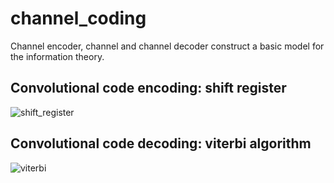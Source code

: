 # channel_coding

Channel encoder, channel and channel decoder construct a basic model for the information theory.

Convolutional code encoding: shift register
---------------------------------------------
![shift_register](https://user-images.githubusercontent.com/45198475/98774886-3ff4c200-242f-11eb-9f44-408003c69687.PNG)

Convolutional code decoding: viterbi algorithm
--------------------------------------------------
![viterbi](https://user-images.githubusercontent.com/45198475/98774889-42571c00-242f-11eb-8c7f-35ce97428ad8.PNG)
